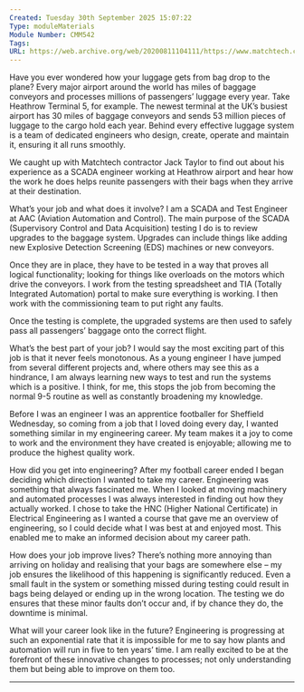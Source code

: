 ```yaml
---
Created: Tuesday 30th September 2025 15:07:22
Type: moduleMaterials
Module Number: CMM542
Tags:
URL: https://web.archive.org/web/20200811104111/https://www.matchtech.com/SCADA-engineer-keeps-luggage-safe-at-airports
---
```


Have you ever wondered how your luggage gets from bag drop to the plane? Every major airport around the world has miles of baggage conveyors and processes millions of passengers’ luggage every year. Take Heathrow Terminal 5, for example. The newest terminal at the UK’s busiest airport has 30 miles of baggage conveyors and sends 53 million pieces of luggage to the cargo hold each year. Behind every effective luggage system is a team of dedicated engineers who design, create, operate and maintain it, ensuring it all runs smoothly. 

We caught up with Matchtech contractor Jack Taylor to find out about his experience as a SCADA engineer working at Heathrow airport and hear how the work he does helps reunite passengers with their bags when they arrive at their destination.  

What’s your job and what does it involve? 
I am a SCADA and Test Engineer at AAC (Aviation Automation and Control). The main purpose of the SCADA (Supervisory Control and Data Acquisition) testing I do is to review upgrades to the baggage system. Upgrades can include things like adding new Explosive Detection Screening (EDS) machines or new conveyors.

Once they are in place, they have to be tested in a way that proves all logical functionality; looking for things like overloads on the motors which drive the conveyors. I work from the testing spreadsheet and TIA (Totally Integrated Automation) portal to make sure everything is working. I then work with the commissioning team to put right any faults.

Once the testing is complete, the upgraded systems are then used to safely pass all passengers’ baggage onto the correct flight.

What’s the best part of your job?
I would say the most exciting part of this job is that it never feels monotonous. As a young engineer I have jumped from several different projects and, where others may see this as a hindrance, I am always learning new ways to test and run the systems which is a positive. I think, for me, this stops the job from becoming the normal 9-5 routine as well as constantly broadening my knowledge.

Before I was an engineer I was an apprentice footballer for Sheffield Wednesday, so coming from a job that I loved doing every day, I wanted something similar in my engineering career. My team makes it a joy to come to work and the environment they have created is enjoyable; allowing me to produce the highest quality work.

How did you get into engineering?
After my football career ended I began deciding which direction I wanted to take my career. Engineering was something that always fascinated me. When I looked at moving machinery and automated processes I was always interested in finding out how they actually worked. 
I chose to take the HNC (Higher National Certificate) in Electrical Engineering as I wanted a course that gave me an overview of engineering, so I could decide what I was best at and enjoyed most. This enabled me to make an informed decision about my career path.

How does your job improve lives?
There’s nothing more annoying than arriving on holiday and realising that your bags are somewhere else – my job ensures the likelihood of this happening is significantly reduced. Even a small fault in the system or something missed during testing could result in bags being delayed or ending up in the wrong location. The testing we do ensures that these minor faults don’t occur and, if by chance they do, the downtime is minimal.

What will your career look like in the future? 
Engineering is progressing at such an exponential rate that it is impossible for me to say how plants and automation will run in five to ten years’ time. I am really excited to be at the forefront of these innovative changes to processes; not only understanding them but being able to improve on them too. 

---


